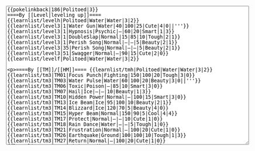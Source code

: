 </p><textarea readonly="" accesskey="," id="wpTextbox1" cols="80" rows="25" style="" class="mw-editfont-monospace" lang="en" dir="ltr" name="wpTextbox1">{{pokelinkback|186|Politoed|3}}
====By [[Level|leveling up]]====
{{learnlist/levelh|Politoed|Water|Water|3|2}}
{{learnlist/level3|1|Water Gun|Water|40|100|25|Cute|4|0||'''}}
{{learnlist/level3|1|Hypnosis|Psychic|—|60|20|Smart|1|3}}
{{learnlist/level3|1|DoubleSlap|Normal|15|85|10|Tough|2|1}}
{{learnlist/level3|1|Perish Song|Normal|—|—|5|Beauty|2|1}}
{{learnlist/level3|35|Perish Song|Normal|—|—|5|Beauty|2|1}}
{{learnlist/level3|51|Swagger|Normal|—|90|15|Cute|2|0}}
{{learnlist/levelf|Politoed|Water|Water|3|2}}

====By [[TM]]/[[HM]]====
{{learnlist/tmh|Politoed|Water|Water|3|2}}
{{learnlist/tm3|TM01|Focus Punch|Fighting|150|100|20|Tough|3|0}}
{{learnlist/tm3|TM03|Water Pulse|Water|60|100|20|Beauty|3|0||'''}}
{{learnlist/tm3|TM06|Toxic|Poison|—|85|10|Smart|3|0}}
{{learnlist/tm3|TM07|Hail|Ice|—|—|10|Beauty|1|3}}
{{learnlist/tm3|TM10|Hidden Power|Normal|—|100|15|Smart|3|0}}
{{learnlist/tm3|TM13|Ice Beam|Ice|95|100|10|Beauty|2|1}}
{{learnlist/tm3|TM14|Blizzard|Ice|120|70|5|Beauty|4|0}}
{{learnlist/tm3|TM15|Hyper Beam|Normal|150|90|5|Cool|4|4}}
{{learnlist/tm3|TM17|Protect|Normal|—|—|10|Cute|1|0}}
{{learnlist/tm3|TM18|Rain Dance|Water|—|—|5|Tough|1|0}}
{{learnlist/tm3|TM21|Frustration|Normal|—|100|20|Cute|1|0}}
{{learnlist/tm3|TM26|Earthquake|Ground|100|100|10|Tough|1|3}}
{{learnlist/tm3|TM27|Return|Normal|—|100|20|Cute|1|0}}
{{learnlist/tm3|TM28|Dig|Ground|60|100|10|Smart|1|0}}
{{learnlist/tm3|TM29|Psychic|Psychic|90|100|10|Smart|1|3}}
{{learnlist/tm3|TM31|Brick Break|Fighting|75|100|15|Cool|1|4}}
{{learnlist/tm3|TM32|Double Team|Normal|—|—|15|Cool|2|0}}
{{learnlist/tm3|TM42|Facade|Normal|70|100|20|Cute|2|0}}
{{learnlist/tm3|TM43|Secret Power|Normal|70|100|20|Smart|1|0}}
{{learnlist/tm3|TM44|Rest|Psychic|—|—|10|Cute|2|0}}
{{learnlist/tm3|TM45|Attract|Normal|—|100|15|Cute|2|0}}
{{learnlist/tm3|TM46|Thief|Dark|40|100|10|Tough|1|0}}
{{learnlist/tm3|HM03|Surf|Water|95|100|15|Beauty|3|0||'''}}
{{learnlist/tm3|HM04|Strength|Normal|80|100|15|Tough|2|1}}
{{learnlist/tm3|HM06|Rock Smash|Fighting|20|100|15|Tough|1|0}}
{{learnlist/tm3|HM07|Waterfall|Water|80|100|15|Tough|2|0||'''}}
{{learnlist/tm3|HM08|Dive|Water|60|100|10|Beauty|2|0||'''}}
{{learnlist/tmf|Politoed|Water|Water|3|2}}

====By {{pkmn|breeding}}====
{{learnlist/breedh|Politoed|Water|Water|3|2}}
{{learnlist/breed3|{{MSP/3|183|Marill}}{{MSP/3|184|Azumarill}}{{MSP/3|222|Corsola}}{{MSP/3|223|Remoraid}}{{MSP/3|224|Octillery}}{{MSP/3|226|Mantine}}&lt;br>{{MSP/3|283|Surskit}}{{MSP/3|341|Corphish}}{{MSP/3|342|Crawdaunt}}|BubbleBeam|Water|65|100|20|Beauty|1|3||'''}}
{{learnlist/breed3|{{MSP/3|194|Wooper}}{{MSP/3|195|Quagsire}}{{MSP/3|283|Surskit}}|Haze|Ice|—|—|30|Beauty|3|0}}
{{learnlist/breed3|{{MSP/3|363|Spheal}}{{MSP/3|364|Sealeo}}{{MSP/3|365|Walrein}}|Ice Ball|Ice|30|90|20|Beauty|3|0}}
{{learnlist/breed3|{{MSP/3|062|Poliwrath}}|Mind Reader|Normal|—|100|5|Smart|3|0}}
{{learnlist/breed3|{{MSP/3|131|Lapras}}{{MSP/3|194|Wooper}}{{MSP/3|195|Quagsire}}{{MSP/3|270|Lotad}}{{MSP/3|278|Wingull}}{{MSP/3|279|Pelipper}}&lt;br>{{MSP/3|283|Surskit}}|Mist|Ice|—|—|30|Beauty|1|0}}
{{learnlist/breed3|{{MSP/3|349|Feebas}}{{MSP/3|350|Milotic}}|Splash|Normal|—|—|40|Cute|2|0}}
{{learnlist/breed3|{{MSP/3|054|Psyduck}}{{MSP/3|055|Golduck}}{{MSP/3|271|Lombre}}{{MSP/3|283|Surskit}}{{MSP/3|284|Masquerain}}{{MSP/3|350|Milotic}}|Water Sport|Water|—|—|15|Cute|4|0}}
{{learnlist/breedf|Politoed|Water|Water|3|2}}

====By [[Move Tutor|tutoring]]====
{{learnlist/tutorh|Politoed|Water|Water|3|2}}
{{learnlist/tutor3|Body Slam|Normal|85|100|15|Tough|1|4|||yes|yes|yes}}
{{learnlist/tutor3|Counter|Fighting|—|100|20|Tough|2|0|||yes|yes|no}}
{{learnlist/tutor3|Defense Curl|Normal|—|—|40|Cute|2|0|||no|yes|no}}
{{learnlist/tutor3|Double-Edge|Normal|120|100|15|Tough|6|0|||yes|yes|yes}}
{{learnlist/tutor3|DynamicPunch|Fighting|100|50|5|Cool|2|1|||no|yes|no}}
{{learnlist/tutor3|Endure|Normal|—|—|10|Tough|2|0|||no|yes|no}}
{{learnlist/tutor3|Icy Wind|Ice|55|95|15|Beauty|1|3|||no|yes|yes}}
{{learnlist/tutor3|Mega Kick|Normal|120|75|5|Cool|4|0|||yes|yes|no}}
{{learnlist/tutor3|Mega Punch|Normal|80|85|20|Tough|4|0|||yes|yes|no}}
{{learnlist/tutor3|Metronome|Normal|—|—|10|Cute|3|0|||yes|yes|no}}
{{learnlist/tutor3|Mimic|Normal|—|—|10|Cute|1|0|||yes|yes|yes}}
{{learnlist/tutor3|Mud-Slap|Ground|20|100|10|Cute|2|1|||no|yes|no}}
{{learnlist/tutor3|Seismic Toss|Fighting|—|100|20|Tough|2|1|||yes|yes|yes}}
{{learnlist/tutor3|Sleep Talk|Normal|—|—|10|Cute|3|0|||no|yes|no}}
{{learnlist/tutor3|Snore|Normal|40|100|15|Cute|4|0|||no|yes|no}}
{{learnlist/tutor3|Substitute|Normal|—|—|10|Smart|2|0|||yes|yes|yes}}
{{learnlist/tutor3|Swagger|Normal|—|90|15|Cute|2|0|||no|yes|yes}}
{{learnlist/tutorf|Politoed|Water|Water|3|2}}

====By a prior [[evolution]]====
{{Learnlist/prevoh|Politoed|Water|Water|3|2}}
{{Learnlist/prevo3|060|Poliwag||061|Poliwhirl||Bubble|Water|20|100|30|Cute|2|2|'''}}
{{Learnlist/prevo3|060|Poliwag||061|Poliwhirl||Body Slam|Normal|85|100|15|Tough|1|4||RS}}
{{Learnlist/prevo3|060|Poliwag||061|Poliwhirl||Belly Drum|Normal|—|—|10|Cute|1|0}}
{{Learnlist/prevo3|060|Poliwag||061|Poliwhirl||Hydro Pump|Water|120|80|5|Beauty|4|0|'''}}
{{Learnlist/prevo3|061|Poliwhirl|t||||Ice Punch|Ice|75|100|15|Beauty|4|0}}
{{Learnlist/prevo3|060|Poliwag|e||||Sweet Kiss|Normal|—|75|10|Cute|2|0}}
{{Learnlist/prevof|Politoed|Water|Water|3|2}}

[[fr:Tarpaud/Génération 3]]
[[it:Politoed/Mosse apprese in terza generazione]]
[[ja:ニョロトノ/第六世代以前のおぼえるわざ]]
[[zh:蚊香蛙皇/第三世代招式表]]
